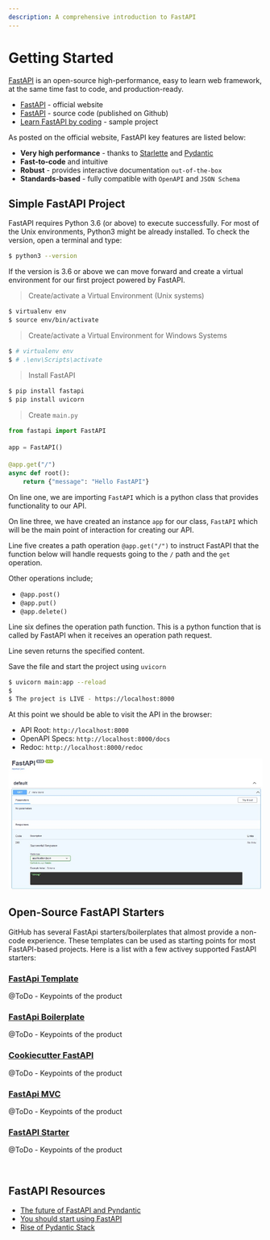```yaml
---
description: A comprehensive introduction to FastAPI
---
```


# Getting Started

[FastAPI](https://fastapi.tiangolo.com/) is an open-source high-performance, easy to learn web framework, at the same time fast to code, and production-ready.

* [FastAPI](https://fastapi.tiangolo.com/) - official website
* [FastAPI](https://github.com/tiangolo/fastapi) - source code (published on Github)
* [Learn FastAPI by coding](https://github.com/app-generator/fastapi-learn-by-coding) - sample project

As posted on the official website, FastAPI key features are listed below:

* **Very high performance** - thanks to [Starlette](https://www.starlette.io/) and [Pydantic](https://pydantic-docs.helpmanual.io/)
* **Fast-to-code** and intuitive
* **Robust** - provides interactive documentation `out-of-the-box`
* **Standards-based** - fully compatible with `OpenAPI` and `JSON Schema`

## Simple FastAPI Project

FastAPI requires Python 3.6 (or above) to execute successfully. For most of the Unix environments, Python3 might be already installed. To check the version, open a terminal and type:

```bash
$ python3 --version
```

If the version is 3.6 or above we can move forward and create a virtual environment for our first project powered by FastAPI.

> Create/activate a Virtual Environment (Unix systems)

```bash
$ virtualenv env
$ source env/bin/activate
```

> Create/activate a Virtual Environment for Windows Systems

```bash
$ # virtualenv env
$ # .\env\Scripts\activate
```

> Install FastAPI

```bash
$ pip install fastapi
$ pip install uvicorn
```

> Create `main.py`

```python
from fastapi import FastAPI

app = FastAPI()

@app.get("/")
async def root():
    return {"message": "Hello FastAPI"}
```

On line one, we are importing `FastAPI` which is a python class that provides functionality to our API.

On line three, we have created an instance `app` for our class, `FastAPI` which will be the main point of interaction for creating our API.

Line five creates a path operation `@app.get("/")` to instruct FastAPI that the function below will handle requests going to the `/` path and the `get` operation.

Other operations include;

* `@app.post()`
* `@app.put()`
* `@app.delete()`

Line six defines the operation path function. This is a python function that is called by FastAPI when it receives an operation path request.

Line seven returns the specified content.

Save the file and start the project using `uvicorn`

```bash
$ uvicorn main:app --reload
$ 
$ The project is LIVE - https://localhost:8000 
```

At this point we should be able to visit the API in the browser:

* API Root: `http://localhost:8000`
* OpenAPI Specs: `http://localhost:8000/docs`
* Redoc: `http://localhost:8000/redoc`

![FastAPI - Simple API Project](../../.gitbook/assets/fastapi-hello-world.jpg)

## Open-Source FastAPI Starters

GitHub has several FastApi starters/boilerplates that almost provide a non-code experience. These templates can be used as starting points for most FastAPI-based projects.
Here is a list with a few activey supported FastAPI starters:

### [FastApi Template](https://github.com/s3rius/FastAPI-template) 

@ToDo - Keypoints of the product

### [FastApi Boilerplate](https://github.com/teamhide/fastapi-boilerplate)

@ToDo - Keypoints of the product

### [Cookiecutter FastAPI](https://github.com/arthurhenrique/cookiecutter-fastapi) 

@ToDo - Keypoints of the product

### [FastApi MVC](https://github.com/rszamszur/fastapi-mvc) 

@ToDo - Keypoints of the product

### [FastAPI Starter](https://github.com/gaganpreet/fastapi-starter) 

@ToDo - Keypoints of the product

<br />

## FastAPI Resources

* [The future of FastAPI and Pyndantic](https://tiangolo.medium.com/the-future-of-fastapi-and-pydantic-is-bright-2d1785a603a9)
* [You should start using FastAPI](https://towardsdatascience.com/you-should-start-using-fastapi-now-7efb280fec02)
* [Rise of Pydantic Stack](https://python.plainenglish.io/an-introduction-to-the-pydantic-stack-9e490d606c8d)
